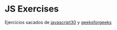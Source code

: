 # JS Exercises
Ejercicios sacados de [javascript30](https://github.com/wesbos/JavaScript30) y [geeksforgeeks](https://www.geeksforgeeks.org/top-javascript-projects/?ref=shm)
